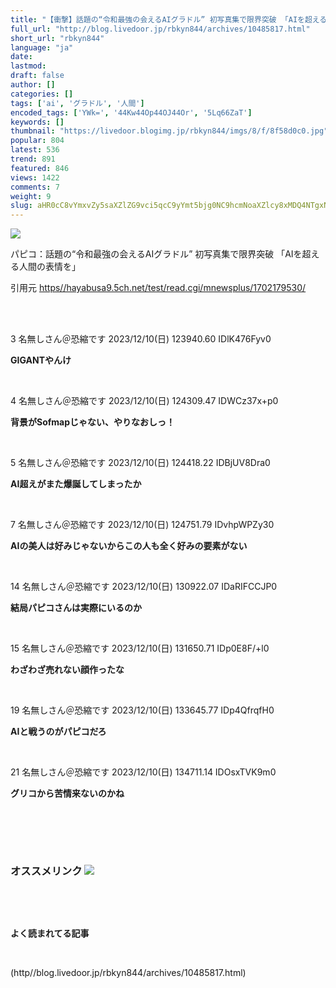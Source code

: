 ```yaml
---
title: "【衝撃】話題の“令和最強の会えるAIグラドル” 初写真集で限界突破 「AIを超える人間の表情を」"
full_url: "http://blog.livedoor.jp/rbkyn844/archives/10485817.html"
short_url: "rbkyn844"
language: "ja"
date: 
lastmod: 
draft: false
author: []
categories: []
tags: ['ai', 'グラドル', '人間']
encoded_tags: ['YWk=', '44Kw44Op44OJ44Or', '5Lq66ZaT']
keywords: []
thumbnail: "https://livedoor.blogimg.jp/rbkyn844/imgs/8/f/8f58d0c0.jpg"
popular: 804
latest: 536
trend: 891
featured: 846
views: 1422
comments: 7
weight: 9
slug: aHR0cC8vYmxvZy5saXZlZG9vci5qcC9yYmt5bjg0NC9hcmNoaXZlcy8xMDQ4NTgxNy5odG1s
---
```


![](https://livedoor.blogimg.jp/rbkyn844/imgs/8/f/8f58d0c0.jpg)

<div><p>パピコ：話題の“令和最強の会えるAIグラドル” 初写真集で限界突破 「AIを超える人間の表情を」</p><p>引用元 <a target='_blank' href='https//hayabusa9.5ch.net/test/read.cgi/mnewsplus/1702179530/'>https//hayabusa9.5ch.net/test/read.cgi/mnewsplus/1702179530/</a></p><br> <br> <p class='res1'>3 名無しさん＠恐縮です 2023/12/10(日) 123940.60 IDlK476Fyv0 </p> <p class='res2'><b> GIGANTやんけ </b></p><br> <p class='res1'>4 名無しさん＠恐縮です 2023/12/10(日) 124309.47 IDWCz37x+p0 </p> <p class='res2'><b> 背景がSofmapじゃない、やりなおしっ！ </b></p><br> <p class='res1'>5 名無しさん＠恐縮です 2023/12/10(日) 124418.22 IDBjUV8Dra0 </p> <p class='res2'><b> AI超えがまた爆誕してしまったか </b></p><br> <p class='res1'>7 名無しさん＠恐縮です 2023/12/10(日) 124751.79 IDvhpWPZy30 </p> <p class='res2'><b> AIの美人は好みじゃないからこの人も全く好みの要素がない </b></p><br> <p class='no-pc'></p> <p class='res1'>14 名無しさん＠恐縮です 2023/12/10(日) 130922.07 IDaRIFCCJP0 </p> <p class='res2'><b> 結局パピコさんは実際にいるのか </b></p><br> <p class='res1'>15 名無しさん＠恐縮です 2023/12/10(日) 131650.71 IDp0E8F/+l0 </p> <p class='res2'><b> わざわざ売れない顔作ったな </b></p><br> <p class='res1'>19 名無しさん＠恐縮です 2023/12/10(日) 133645.77 IDp4QfrqfH0 </p> <p class='res2'><b> AIと戦うのがパピコだろ </b></p><br> <p class='res1'>21 名無しさん＠恐縮です 2023/12/10(日) 134711.14 IDOsxTVK9m0 </p> <p class='res2'><b> グリコから苦情来ないのかね </b></p><br> <p id='5077e33f033c4e934bb013c7c4eb8bbd'> </p><br> <br> <p class='no-pc'></p> <h3 class='linkh'>オススメリンク <img src='http//blog.livedoor.jp/rbkyn844/ftp/fusagikom-fikergh.png'></h3> <p class='link2'> </p><br> <p class='no-pc'></p> <p class='no-pc'><br><p><b>よく読まれてる記事</b></p><br></p> </div>

(http//blog.livedoor.jp/rbkyn844/archives/10485817.html)
